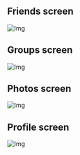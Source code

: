 ## Friends screen
![Img](friends.png)  

## Groups screen
![Img](groups.png)  

## Photos screen
![Img](photos.png)  

## Profile screen
![Img](profile.png) 
